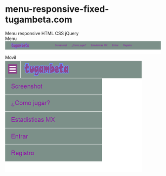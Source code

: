 # menu-responsive-fixed-tugambeta.com
Menu responsive HTML CSS jQuery
<br>
Menu
<br>
![alt text](https://github.com/muqui/menu-responsive-fixed-tugambeta.com/blob/master/public_html/imagenes/menu_1.png)
<br>
Movil
<br>
![alt text](https://github.com/muqui/menu-responsive-fixed-tugambeta.com/blob/master/public_html/imagenes/menu_movil.png)
